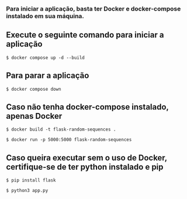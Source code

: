 ### Para iniciar a aplicação, basta ter Docker e docker-compose instalado em sua máquina.

## Execute o seguinte comando para iniciar a aplicação

```
$ docker compose up -d --build
```

## Para parar a aplicação

```
$ docker compose down
```

## Caso não tenha docker-compose instalado, apenas Docker

```
$ docker build -t flask-random-sequences .

$ docker run -p 5000:5000 flask-random-sequences
```

## Caso queira executar sem o uso de Docker, certifique-se de ter python instalado e pip
```
$ pip install flask

$ python3 app.py
```
